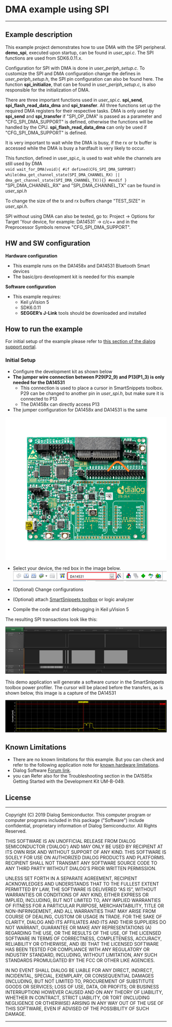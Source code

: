 ﻿
# DMA example using SPI

---


## Example description

This example project demonstrates how to use DMA with the SPI peripheral.
**demo_spi**, executed upon startup, can be found in *user_spi.c*. The SPI functions are used from SDK6.0.11.x.

Configuration for SPI with DMA is done in *user_periph_setup.c*. 
To customize the SPI and DMA configuration change the defines in *user_periph_setup.h*, the SPI pin configuration can also be found here.
The function **spi_initialize**, that can be found in *user_periph_setup.c*, is also responsible for the initialization of DMA.

There are three important functions used in *user_spi.c*. **spi_send**, **spi_flash_read_data_dma** and **spi_transfer**.
All three functions set up the required DMA registers for their respective tasks. DMA is only used by **spi_send** and **spi_transfer** if \"SPI_OP_DMA\" is passed as
a parameter and \"CFG_SPI_DMA_SUPPORT\" is defined, otherwise the functions will be handled by the CPU. **spi_flash_read_data_dma** can only be used if \"CFG_SPI_DMA_SUPPORT\" is defined.  
   
It is very important to wait while the DMA is busy, if the rx or tx buffer is accessed while the DMA is busy a hardfault is very likely to occur.

This function, defined in user_spi.c, is used to wait while the channels are still used by DMA  
``void wait_for_DMA(void){
#if defined(CFG_SPI_DMA_SUPPORT)
	while(dma_get_channel_state(SPI_DMA_CHANNEL_RX) || dma_get_channel_state(SPI_DMA_CHANNEL_TX)){}
#endif
}``   
\"SPI_DMA_CHANNEL_RX\" and \"SPI_DMA_CHANNEL_TX\" can be found in *user_spi.h*  
	
To change the size of the tx and rx buffers change \"TEST_SIZE\" in *user_spi.h*. 

SPI without using DMA can also be tested, go to: Project -> Options for Target 'Your device, for example: DA14531' -> c/c++ and in the Preprocessor Symbols remove \"CFG_SPI_DMA_SUPPORT\".
   	
## HW and SW configuration


**Hardware configuration**

  - This example runs on the DA1458x and DA14531 Bluetooth Smart devices
  - The basic/pro development kit is needed for this example

 **Software configuration**

- This example requires:
  - Keil µVision 5
  - SDK6.0.11
  - **SEGGER’s J-Link** tools should be downloaded and installed


## How to run the example

For initial setup of the example please refer to [this section of the dialog support portal](https://support.dialog-semiconductor.com/resource/da1458x-example-setup).

### Initial Setup

- Configure the development kit as shown below 
- **The jumper wire connection between P29(P2_9) and P13(P1_3) is only needed for the DA14531**
	- This connection is used to place a cursor in SmartSnippets toolbox. P29 can be changed to another pin in *user_spi.h*, but make sure it is connected to P13
	- The DA1458x can directly access P13
- The jumper configuration for DA1458x and DA14531 is the same
  
![Jumper settings](assets/Motherboard_Configuration.png) 

- Select your device, the red box in the image below. 
![Select device](assets/Select_Device.png)

- (Optional) Change configurations
- (Optional) attach [SmartSnippets toolbox](https://s3.eu-west-2.amazonaws.com/lpccs-docs.dialog-semiconductor.com/SmartSnippetsToolbox5.0.8_UM/index.html) or logic analyzer     
- Compile the code and start debugging in Keil µVision 5

The resulting SPI transactions look like this:

![Analyzer capture](assets/Analyzer_Capture.png)

This demo application will generate a software cursor in the SmartSnippets toolbox power profiler. The cursor will be placed before the transfers,
as is shown below, this image is a capture of the DA14531

![Power Profiler screenshot](assets/DA14531_Smartsnippets_Capture.png)


## Known Limitations

- There are no known limitations for this example. But you can check and refer to the following application note for
[known hardware limitations](https://support.dialog-semiconductor.com/system/files/resources/DA1458x-KnownLimitations_2018_02_06.pdf "known hardware limitations").
- Dialog Software [Forum link](https://support.dialog-semiconductor.com/forums).
- you can Refer also for the Troubleshooting section in the DA1585x Getting Started with the Development Kit UM-B-049.


## License


**************************************************************************************

 Copyright (C) 2019 Dialog Semiconductor. This computer program or computer programs included in this package ("Software") include confidential, proprietary information of Dialog Semiconductor. All Rights Reserved.
 
 THIS SOFTWARE IS AN UNOFFICIAL RELEASE FROM DIALOG SEMICONDUCTOR (‘DIALOG’) AND MAY ONLY BE USED BY RECIPIENT AT ITS OWN RISK AND WITHOUT SUPPORT OF ANY KIND.  THIS SOFTWARE IS SOLELY FOR USE ON AUTHORIZED DIALOG PRODUCTS AND PLATFORMS.  RECIPIENT SHALL NOT TRANSMIT ANY SOFTWARE SOURCE CODE TO ANY THIRD PARTY WITHOUT DIALOG’S PRIOR WRITTEN PERMISSION.
 
 UNLESS SET FORTH IN A SEPARATE AGREEMENT, RECIPIENT ACKNOWLEDGES AND UNDERSTANDS THAT TO THE FULLEST EXTENT PERMITTED BY LAW, THE SOFTWARE IS DELIVERED “AS IS”, WITHOUT WARRANTIES OR CONDITIONS OF ANY KIND, EITHER EXPRESS OR IMPLIED, INCLUDING, BUT NOT LIMITED TO, ANY IMPLIED WARRANTIES OF FITNESS FOR A PARTICULAR PURPOSE, MERCHANTABILITY, TITLE OR NON-INFRINGEMENT, AND ALL WARRANTIES THAT MAY ARISE FROM COURSE OF DEALING, CUSTOM OR USAGE IN TRADE. FOR THE SAKE OF CLARITY, DIALOG AND ITS AFFILIATES AND ITS AND THEIR SUPPLIERS DO NOT WARRANT, GUARANTEE OR MAKE ANY REPRESENTATIONS (A) REGARDING THE USE, OR THE RESULTS OF THE USE, OF THE LICENSED SOFTWARE IN TERMS OF CORRECTNESS, COMPLETENESS, ACCURACY, RELIABILITY OR OTHERWISE, AND (B) THAT THE LICENSED SOFTWARE HAS BEEN TESTED FOR COMPLIANCE WITH ANY REGULATORY OR INDUSTRY STANDARD, INCLUDING, WITHOUT LIMITATION, ANY SUCH STANDARDS PROMULGATED BY THE FCC OR OTHER LIKE AGENCIES.
 
 IN NO EVENT SHALL DIALOG BE LIABLE FOR ANY DIRECT, INDIRECT, INCIDENTAL, SPECIAL, EXEMPLARY, OR CONSEQUENTIAL DAMAGES (INCLUDING, BUT NOT LIMITED TO, PROCUREMENT OF SUBSTITUTE GOODS OR SERVICES; LOSS OF USE, DATA, OR PROFITS; OR BUSINESS INTERRUPTION) HOWEVER CAUSED AND ON ANY THEORY OF LIABILITY, WHETHER IN CONTRACT, STRICT LIABILITY, OR TORT (INCLUDING NEGLIGENCE OR OTHERWISE) ARISING IN ANY WAY OUT OF THE USE OF THIS SOFTWARE, EVEN IF ADVISED OF THE POSSIBILITY OF SUCH DAMAGE.


**************************************************************************************
